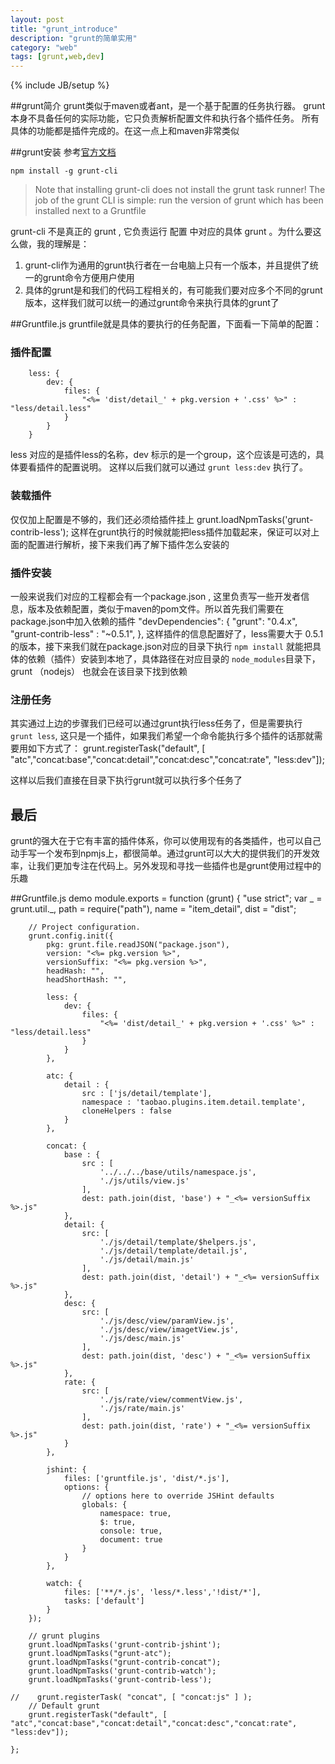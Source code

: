 ```yaml
---
layout: post
title: "grunt_introduce"
description: "grunt的简单实用"
category: "web"
tags: [grunt,web,dev]
---
```

{% include JB/setup %}

##grunt简介
grunt类似于maven或者ant，是一个基于配置的任务执行器。 grunt本身不具备任何的实际功能，它只负责解析配置文件和执行各个插件任务。 所有具体的功能都是插件完成的。在这一点上和maven非常类似

##grunt安装
参考[官方文档](http://gruntjs.com/getting-started)

    npm install -g grunt-cli

> Note that installing grunt-cli does not install the grunt task runner! The job of the grunt CLI is simple: run the version of grunt which has been installed next to a Gruntfile

grunt-cli 不是真正的 grunt , 它负责运行 配置 中对应的具体 grunt 。为什么要这么做，我的理解是：
1. grunt-cli作为通用的grunt执行者在一台电脑上只有一个版本，并且提供了统一的grunt命令方便用户使用
2. 具体的grunt是和我们的代码工程相关的，有可能我们要对应多个不同的grunt版本，这样我们就可以统一的通过grunt命令来执行具体的grunt了

##Gruntfile.js
gruntfile就是具体的要执行的任务配置，下面看一下简单的配置：
### 插件配置
        less: {
            dev: {
                files: {
                    "<%= 'dist/detail_' + pkg.version + '.css' %>" : "less/detail.less"
                }
            }
        }
less 对应的是插件less的名称，dev 标示的是一个group，这个应该是可选的，具体要看插件的配置说明。 这样以后我们就可以通过 ``grunt less:dev`` 执行了。

### 装载插件
仅仅加上配置是不够的，我们还必须给插件挂上
    grunt.loadNpmTasks('grunt-contrib-less');
这样在grunt执行的时候就能把less插件加载起来，保证可以对上面的配置进行解析，接下来我们再了解下插件怎么安装的

### 插件安装
一般来说我们对应的工程都会有一个package.json , 这里负责写一些开发者信息，版本及依赖配置，类似于maven的pom文件。所以首先我们需要在package.json中加入依赖的插件
    "devDependencies": {
        "grunt": "0.4.x",
        "grunt-contrib-less" : "~0.5.1",
    },
这样插件的信息配置好了，less需要大于 0.5.1 的版本，接下来我们就在package.json对应的目录下执行 ``npm install`` 就能把具体的依赖（插件）安装到本地了，具体路径在对应目录的 ``node_modules``目录下，grunt （nodejs） 也就会在该目录下找到依赖

### 注册任务
其实通过上边的步骤我们已经可以通过grunt执行less任务了，但是需要执行 ``grunt less``, 这只是一个插件，如果我们希望一个命令能执行多个插件的话那就需要用如下方式了：
    grunt.registerTask("default", [ "atc","concat:base","concat:detail","concat:desc","concat:rate", "less:dev"]);

这样以后我们直接在目录下执行grunt就可以执行多个任务了

## 最后
grunt的强大在于它有丰富的插件体系，你可以使用现有的各类插件，也可以自己动手写一个发布到npmjs上，都很简单。通过grunt可以大大的提供我们的开发效率，让我们更加专注在代码上。另外发现和寻找一些插件也是grunt使用过程中的乐趣

##Gruntfile.js demo
    module.exports = function (grunt) {
        "use strict";
        var _ = grunt.util._,
            path = require("path"),
            name = "item_detail",
            dist = "dist";

        // Project configuration.
        grunt.config.init({
            pkg: grunt.file.readJSON("package.json"),
            version: "<%= pkg.version %>",
            versionSuffix: "<%= pkg.version %>",
            headHash: "",
            headShortHash: "",

            less: {
                dev: {
                    files: {
                        "<%= 'dist/detail_' + pkg.version + '.css' %>" : "less/detail.less"
                    }
                }
            },

            atc: {
                detail : {
                    src : ['js/detail/template'],
                    namespace : 'taobao.plugins.item.detail.template',
                    cloneHelpers : false
                }
            },

            concat: {
                base : {
                    src : [
                        '../../../base/utils/namespace.js',
                        './js/utils/view.js'
                    ],
                    dest: path.join(dist, 'base') + "_<%= versionSuffix %>.js"
                },
                detail: {
                    src: [
                        './js/detail/template/$helpers.js',
                        './js/detail/template/detail.js',
                        './js/detail/main.js'
                    ],
                    dest: path.join(dist, 'detail') + "_<%= versionSuffix %>.js"
                },
                desc: {
                    src: [
                        './js/desc/view/paramView.js',
                        './js/desc/view/imagetView.js',
                        './js/desc/main.js'
                    ],
                    dest: path.join(dist, 'desc') + "_<%= versionSuffix %>.js"
                },
                rate: {
                    src: [
                        './js/rate/view/commentView.js',
                        './js/rate/main.js'
                    ],
                    dest: path.join(dist, 'rate') + "_<%= versionSuffix %>.js"
                }
            },

            jshint: {
                files: ['gruntfile.js', 'dist/*.js'],
                options: {
                    // options here to override JSHint defaults
                    globals: {
                        namespace: true,
                        $: true,
                        console: true,
                        document: true
                    }
                }
            },

            watch: {
                files: ['**/*.js', 'less/*.less','!dist/*'],
                tasks: ['default']
            }
        });

        // grunt plugins
        grunt.loadNpmTasks('grunt-contrib-jshint');
        grunt.loadNpmTasks("grunt-atc");
        grunt.loadNpmTasks("grunt-contrib-concat");
        grunt.loadNpmTasks('grunt-contrib-watch');
        grunt.loadNpmTasks('grunt-contrib-less');

    //    grunt.registerTask( "concat", [ "concat:js" ] );
        // Default grunt
        grunt.registerTask("default", [ "atc","concat:base","concat:detail","concat:desc","concat:rate", "less:dev"]);

    };




